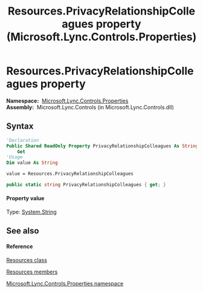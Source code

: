 ﻿---
title: Resources.PrivacyRelationshipColleagues property  (Microsoft.Lync.Controls.Properties)
TOCTitle: 'PrivacyRelationshipColleagues property '
ms:assetid: P:Microsoft.Lync.Controls.Properties.Resources.PrivacyRelationshipColleagues_DI_3_UC_OCS14MrefLyncWPF
ms:mtpsurl: https://msdn.microsoft.com/en-us/library/microsoft.lync.controls.properties.resources.privacyrelationshipcolleagues_di_3_uc_ocs14mreflyncwpf(v=office.15)
ms:contentKeyID: 48598639
ms.date: 07/28/2014
mtps_version: v=office.15
f1_keywords:
- Microsoft.Lync.Controls.Properties.Resources.PrivacyRelationshipColleagues
dev_langs:
- CSharp
- JScript
- VB
- other
---

# Resources.PrivacyRelationshipColleagues property

**Namespace:**  [Microsoft.Lync.Controls.Properties](microsoft-lync-controls-properties-namespace_1.md)  
**Assembly:**  Microsoft.Lync.Controls (in Microsoft.Lync.Controls.dll)

## Syntax

``` vb
'Declaration
Public Shared ReadOnly Property PrivacyRelationshipColleagues As String
    Get
'Usage
Dim value As String

value = Resources.PrivacyRelationshipColleagues
```

``` csharp
public static string PrivacyRelationshipColleagues { get; }
```

#### Property value

Type: [System.String](http://msdn2.microsoft.com/en-us/library/s1wwdcbf)  

## See also

#### Reference

[Resources class](resources-class-microsoft-lync-controls-properties_1.md)

[Resources members](resources-members-microsoft-lync-controls-properties_1.md)

[Microsoft.Lync.Controls.Properties namespace](microsoft-lync-controls-properties-namespace_1.md)

